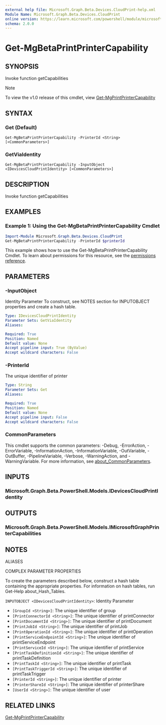 ```yaml
---
external help file: Microsoft.Graph.Beta.Devices.CloudPrint-help.xml
Module Name: Microsoft.Graph.Beta.Devices.CloudPrint
online version: https://learn.microsoft.com/powershell/module/microsoft.graph.beta.devices.cloudprint/get-mgbetaprintprintercapability
schema: 2.0.0
---
```


# Get-MgBetaPrintPrinterCapability

## SYNOPSIS
Invoke function getCapabilities

> [!NOTE]
> To view the v1.0 release of this cmdlet, view [Get-MgPrintPrinterCapability](/powershell/module/Microsoft.Graph.Devices.CloudPrint/Get-MgPrintPrinterCapability?view=graph-powershell-v1.0)

## SYNTAX

### Get (Default)
```
Get-MgBetaPrintPrinterCapability -PrinterId <String> [<CommonParameters>]
```

### GetViaIdentity
```
Get-MgBetaPrintPrinterCapability -InputObject <IDevicesCloudPrintIdentity> [<CommonParameters>]
```

## DESCRIPTION
Invoke function getCapabilities

## EXAMPLES
### Example 1: Using the Get-MgBetaPrintPrinterCapability Cmdlet
```powershell
Import-Module Microsoft.Graph.Beta.Devices.CloudPrint
Get-MgBetaPrintPrinterCapability -PrinterId $printerId
```
This example shows how to use the Get-MgBetaPrintPrinterCapability Cmdlet.
To learn about permissions for this resource, see the [permissions reference](/graph/permissions-reference).

## PARAMETERS

### -InputObject
Identity Parameter
To construct, see NOTES section for INPUTOBJECT properties and create a hash table.

```yaml
Type: IDevicesCloudPrintIdentity
Parameter Sets: GetViaIdentity
Aliases:

Required: True
Position: Named
Default value: None
Accept pipeline input: True (ByValue)
Accept wildcard characters: False
```

### -PrinterId
The unique identifier of printer

```yaml
Type: String
Parameter Sets: Get
Aliases:

Required: True
Position: Named
Default value: None
Accept pipeline input: False
Accept wildcard characters: False
```

### CommonParameters
This cmdlet supports the common parameters: -Debug, -ErrorAction, -ErrorVariable, -InformationAction, -InformationVariable, -OutVariable, -OutBuffer, -PipelineVariable, -Verbose, -WarningAction, and -WarningVariable. For more information, see [about_CommonParameters](http://go.microsoft.com/fwlink/?LinkID=113216).

## INPUTS

### Microsoft.Graph.Beta.PowerShell.Models.IDevicesCloudPrintIdentity
## OUTPUTS

### Microsoft.Graph.Beta.PowerShell.Models.IMicrosoftGraphPrinterCapabilities
## NOTES

ALIASES

COMPLEX PARAMETER PROPERTIES

To create the parameters described below, construct a hash table containing the appropriate properties. For information on hash tables, run Get-Help about_Hash_Tables.


`INPUTOBJECT <IDevicesCloudPrintIdentity>`: Identity Parameter
  - `[GroupId <String>]`: The unique identifier of group
  - `[PrintConnectorId <String>]`: The unique identifier of printConnector
  - `[PrintDocumentId <String>]`: The unique identifier of printDocument
  - `[PrintJobId <String>]`: The unique identifier of printJob
  - `[PrintOperationId <String>]`: The unique identifier of printOperation
  - `[PrintServiceEndpointId <String>]`: The unique identifier of printServiceEndpoint
  - `[PrintServiceId <String>]`: The unique identifier of printService
  - `[PrintTaskDefinitionId <String>]`: The unique identifier of printTaskDefinition
  - `[PrintTaskId <String>]`: The unique identifier of printTask
  - `[PrintTaskTriggerId <String>]`: The unique identifier of printTaskTrigger
  - `[PrinterId <String>]`: The unique identifier of printer
  - `[PrinterShareId <String>]`: The unique identifier of printerShare
  - `[UserId <String>]`: The unique identifier of user

## RELATED LINKS
[Get-MgPrintPrinterCapability](/powershell/module/Microsoft.Graph.Devices.CloudPrint/Get-MgPrintPrinterCapability?view=graph-powershell-v1.0)

